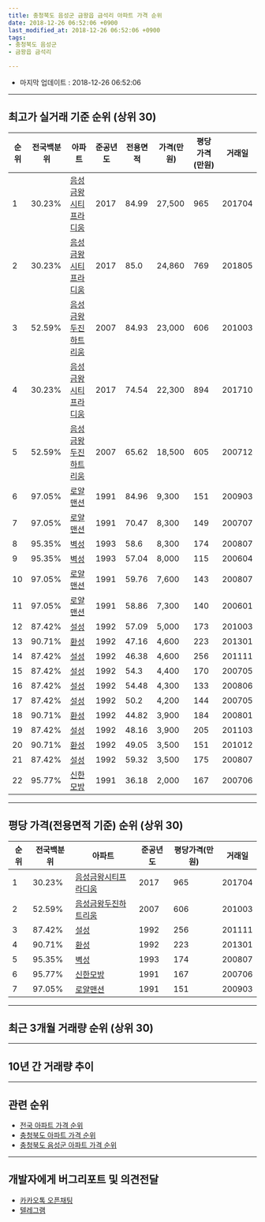 ```yaml
---
title: 충청북도 음성군 금왕읍 금석리 아파트 가격 순위
date: 2018-12-26 06:52:06 +0900
last_modified_at: 2018-12-26 06:52:06 +0900
tags:
- 충청북도 음성군
- 금왕읍 금석리

---
```


* 마지막 업데이트 : 2018-12-26 06:52:06

---

## 최고가 실거래 기준 순위 (상위 30)


|순위|전국백분위|아파트|준공년도|전용면적|가격(만원)|평당가격(만원)|거래일|
|---|---|---|---|---|---|---|---|
|1|30.23%|[음성금왕시티프라디움](https://search.naver.com/search.naver?query=%EC%B6%A9%EC%B2%AD%EB%B6%81%EB%8F%84+%EC%9D%8C%EC%84%B1%EA%B5%B0+%EA%B8%88%EC%99%95%EC%9D%8D+%EA%B8%88%EC%84%9D%EB%A6%AC+%EC%9D%8C%EC%84%B1%EA%B8%88%EC%99%95%EC%8B%9C%ED%8B%B0%ED%94%84%EB%9D%BC%EB%94%94%EC%9B%80)|2017|84.99|27,500|965|201704|
|2|30.23%|[음성금왕시티프라디움](https://search.naver.com/search.naver?query=%EC%B6%A9%EC%B2%AD%EB%B6%81%EB%8F%84+%EC%9D%8C%EC%84%B1%EA%B5%B0+%EA%B8%88%EC%99%95%EC%9D%8D+%EA%B8%88%EC%84%9D%EB%A6%AC+%EC%9D%8C%EC%84%B1%EA%B8%88%EC%99%95%EC%8B%9C%ED%8B%B0%ED%94%84%EB%9D%BC%EB%94%94%EC%9B%80)|2017|85.0|24,860|769|201805|
|3|52.59%|[음성금왕두진하트리움](https://search.naver.com/search.naver?query=%EC%B6%A9%EC%B2%AD%EB%B6%81%EB%8F%84+%EC%9D%8C%EC%84%B1%EA%B5%B0+%EA%B8%88%EC%99%95%EC%9D%8D+%EA%B8%88%EC%84%9D%EB%A6%AC+%EC%9D%8C%EC%84%B1%EA%B8%88%EC%99%95%EB%91%90%EC%A7%84%ED%95%98%ED%8A%B8%EB%A6%AC%EC%9B%80)|2007|84.93|23,000|606|201003|
|4|30.23%|[음성금왕시티프라디움](https://search.naver.com/search.naver?query=%EC%B6%A9%EC%B2%AD%EB%B6%81%EB%8F%84+%EC%9D%8C%EC%84%B1%EA%B5%B0+%EA%B8%88%EC%99%95%EC%9D%8D+%EA%B8%88%EC%84%9D%EB%A6%AC+%EC%9D%8C%EC%84%B1%EA%B8%88%EC%99%95%EC%8B%9C%ED%8B%B0%ED%94%84%EB%9D%BC%EB%94%94%EC%9B%80)|2017|74.54|22,300|894|201710|
|5|52.59%|[음성금왕두진하트리움](https://search.naver.com/search.naver?query=%EC%B6%A9%EC%B2%AD%EB%B6%81%EB%8F%84+%EC%9D%8C%EC%84%B1%EA%B5%B0+%EA%B8%88%EC%99%95%EC%9D%8D+%EA%B8%88%EC%84%9D%EB%A6%AC+%EC%9D%8C%EC%84%B1%EA%B8%88%EC%99%95%EB%91%90%EC%A7%84%ED%95%98%ED%8A%B8%EB%A6%AC%EC%9B%80)|2007|65.62|18,500|605|200712|
|6|97.05%|[로얄맨션](https://search.naver.com/search.naver?query=%EC%B6%A9%EC%B2%AD%EB%B6%81%EB%8F%84+%EC%9D%8C%EC%84%B1%EA%B5%B0+%EA%B8%88%EC%99%95%EC%9D%8D+%EA%B8%88%EC%84%9D%EB%A6%AC+%EB%A1%9C%EC%96%84%EB%A7%A8%EC%85%98)|1991|84.96|9,300|151|200903|
|7|97.05%|[로얄맨션](https://search.naver.com/search.naver?query=%EC%B6%A9%EC%B2%AD%EB%B6%81%EB%8F%84+%EC%9D%8C%EC%84%B1%EA%B5%B0+%EA%B8%88%EC%99%95%EC%9D%8D+%EA%B8%88%EC%84%9D%EB%A6%AC+%EB%A1%9C%EC%96%84%EB%A7%A8%EC%85%98)|1991|70.47|8,300|149|200707|
|8|95.35%|[벽성](https://search.naver.com/search.naver?query=%EC%B6%A9%EC%B2%AD%EB%B6%81%EB%8F%84+%EC%9D%8C%EC%84%B1%EA%B5%B0+%EA%B8%88%EC%99%95%EC%9D%8D+%EA%B8%88%EC%84%9D%EB%A6%AC+%EB%B2%BD%EC%84%B1)|1993|58.6|8,300|174|200807|
|9|95.35%|[벽성](https://search.naver.com/search.naver?query=%EC%B6%A9%EC%B2%AD%EB%B6%81%EB%8F%84+%EC%9D%8C%EC%84%B1%EA%B5%B0+%EA%B8%88%EC%99%95%EC%9D%8D+%EA%B8%88%EC%84%9D%EB%A6%AC+%EB%B2%BD%EC%84%B1)|1993|57.04|8,000|115|200604|
|10|97.05%|[로얄맨션](https://search.naver.com/search.naver?query=%EC%B6%A9%EC%B2%AD%EB%B6%81%EB%8F%84+%EC%9D%8C%EC%84%B1%EA%B5%B0+%EA%B8%88%EC%99%95%EC%9D%8D+%EA%B8%88%EC%84%9D%EB%A6%AC+%EB%A1%9C%EC%96%84%EB%A7%A8%EC%85%98)|1991|59.76|7,600|143|200807|
|11|97.05%|[로얄맨션](https://search.naver.com/search.naver?query=%EC%B6%A9%EC%B2%AD%EB%B6%81%EB%8F%84+%EC%9D%8C%EC%84%B1%EA%B5%B0+%EA%B8%88%EC%99%95%EC%9D%8D+%EA%B8%88%EC%84%9D%EB%A6%AC+%EB%A1%9C%EC%96%84%EB%A7%A8%EC%85%98)|1991|58.86|7,300|140|200601|
|12|87.42%|[설성](https://search.naver.com/search.naver?query=%EC%B6%A9%EC%B2%AD%EB%B6%81%EB%8F%84+%EC%9D%8C%EC%84%B1%EA%B5%B0+%EA%B8%88%EC%99%95%EC%9D%8D+%EA%B8%88%EC%84%9D%EB%A6%AC+%EC%84%A4%EC%84%B1)|1992|57.09|5,000|173|201003|
|13|90.71%|[환성](https://search.naver.com/search.naver?query=%EC%B6%A9%EC%B2%AD%EB%B6%81%EB%8F%84+%EC%9D%8C%EC%84%B1%EA%B5%B0+%EA%B8%88%EC%99%95%EC%9D%8D+%EA%B8%88%EC%84%9D%EB%A6%AC+%ED%99%98%EC%84%B1)|1992|47.16|4,600|223|201301|
|14|87.42%|[설성](https://search.naver.com/search.naver?query=%EC%B6%A9%EC%B2%AD%EB%B6%81%EB%8F%84+%EC%9D%8C%EC%84%B1%EA%B5%B0+%EA%B8%88%EC%99%95%EC%9D%8D+%EA%B8%88%EC%84%9D%EB%A6%AC+%EC%84%A4%EC%84%B1)|1992|46.38|4,600|256|201111|
|15|87.42%|[설성](https://search.naver.com/search.naver?query=%EC%B6%A9%EC%B2%AD%EB%B6%81%EB%8F%84+%EC%9D%8C%EC%84%B1%EA%B5%B0+%EA%B8%88%EC%99%95%EC%9D%8D+%EA%B8%88%EC%84%9D%EB%A6%AC+%EC%84%A4%EC%84%B1)|1992|54.3|4,400|170|200705|
|16|87.42%|[설성](https://search.naver.com/search.naver?query=%EC%B6%A9%EC%B2%AD%EB%B6%81%EB%8F%84+%EC%9D%8C%EC%84%B1%EA%B5%B0+%EA%B8%88%EC%99%95%EC%9D%8D+%EA%B8%88%EC%84%9D%EB%A6%AC+%EC%84%A4%EC%84%B1)|1992|54.48|4,300|133|200806|
|17|87.42%|[설성](https://search.naver.com/search.naver?query=%EC%B6%A9%EC%B2%AD%EB%B6%81%EB%8F%84+%EC%9D%8C%EC%84%B1%EA%B5%B0+%EA%B8%88%EC%99%95%EC%9D%8D+%EA%B8%88%EC%84%9D%EB%A6%AC+%EC%84%A4%EC%84%B1)|1992|50.2|4,200|144|200705|
|18|90.71%|[환성](https://search.naver.com/search.naver?query=%EC%B6%A9%EC%B2%AD%EB%B6%81%EB%8F%84+%EC%9D%8C%EC%84%B1%EA%B5%B0+%EA%B8%88%EC%99%95%EC%9D%8D+%EA%B8%88%EC%84%9D%EB%A6%AC+%ED%99%98%EC%84%B1)|1992|44.82|3,900|184|200801|
|19|87.42%|[설성](https://search.naver.com/search.naver?query=%EC%B6%A9%EC%B2%AD%EB%B6%81%EB%8F%84+%EC%9D%8C%EC%84%B1%EA%B5%B0+%EA%B8%88%EC%99%95%EC%9D%8D+%EA%B8%88%EC%84%9D%EB%A6%AC+%EC%84%A4%EC%84%B1)|1992|48.16|3,900|205|201103|
|20|90.71%|[환성](https://search.naver.com/search.naver?query=%EC%B6%A9%EC%B2%AD%EB%B6%81%EB%8F%84+%EC%9D%8C%EC%84%B1%EA%B5%B0+%EA%B8%88%EC%99%95%EC%9D%8D+%EA%B8%88%EC%84%9D%EB%A6%AC+%ED%99%98%EC%84%B1)|1992|49.05|3,500|151|201012|
|21|87.42%|[설성](https://search.naver.com/search.naver?query=%EC%B6%A9%EC%B2%AD%EB%B6%81%EB%8F%84+%EC%9D%8C%EC%84%B1%EA%B5%B0+%EA%B8%88%EC%99%95%EC%9D%8D+%EA%B8%88%EC%84%9D%EB%A6%AC+%EC%84%A4%EC%84%B1)|1992|59.32|3,500|175|200807|
|22|95.77%|[신한모방](https://search.naver.com/search.naver?query=%EC%B6%A9%EC%B2%AD%EB%B6%81%EB%8F%84+%EC%9D%8C%EC%84%B1%EA%B5%B0+%EA%B8%88%EC%99%95%EC%9D%8D+%EA%B8%88%EC%84%9D%EB%A6%AC+%EC%8B%A0%ED%95%9C%EB%AA%A8%EB%B0%A9)|1991|36.18|2,000|167|200706|


---

## 평당 가격(전용면적 기준) 순위 (상위 30)


|순위|전국백분위|아파트|준공년도|평당가격(만원)|거래일|
|---|---|---|---|---|---|
|1|30.23%|[음성금왕시티프라디움](https://search.naver.com/search.naver?query=%EC%B6%A9%EC%B2%AD%EB%B6%81%EB%8F%84+%EC%9D%8C%EC%84%B1%EA%B5%B0+%EA%B8%88%EC%99%95%EC%9D%8D+%EA%B8%88%EC%84%9D%EB%A6%AC+%EC%9D%8C%EC%84%B1%EA%B8%88%EC%99%95%EC%8B%9C%ED%8B%B0%ED%94%84%EB%9D%BC%EB%94%94%EC%9B%80)|2017|965|201704|
|2|52.59%|[음성금왕두진하트리움](https://search.naver.com/search.naver?query=%EC%B6%A9%EC%B2%AD%EB%B6%81%EB%8F%84+%EC%9D%8C%EC%84%B1%EA%B5%B0+%EA%B8%88%EC%99%95%EC%9D%8D+%EA%B8%88%EC%84%9D%EB%A6%AC+%EC%9D%8C%EC%84%B1%EA%B8%88%EC%99%95%EB%91%90%EC%A7%84%ED%95%98%ED%8A%B8%EB%A6%AC%EC%9B%80)|2007|606|201003|
|3|87.42%|[설성](https://search.naver.com/search.naver?query=%EC%B6%A9%EC%B2%AD%EB%B6%81%EB%8F%84+%EC%9D%8C%EC%84%B1%EA%B5%B0+%EA%B8%88%EC%99%95%EC%9D%8D+%EA%B8%88%EC%84%9D%EB%A6%AC+%EC%84%A4%EC%84%B1)|1992|256|201111|
|4|90.71%|[환성](https://search.naver.com/search.naver?query=%EC%B6%A9%EC%B2%AD%EB%B6%81%EB%8F%84+%EC%9D%8C%EC%84%B1%EA%B5%B0+%EA%B8%88%EC%99%95%EC%9D%8D+%EA%B8%88%EC%84%9D%EB%A6%AC+%ED%99%98%EC%84%B1)|1992|223|201301|
|5|95.35%|[벽성](https://search.naver.com/search.naver?query=%EC%B6%A9%EC%B2%AD%EB%B6%81%EB%8F%84+%EC%9D%8C%EC%84%B1%EA%B5%B0+%EA%B8%88%EC%99%95%EC%9D%8D+%EA%B8%88%EC%84%9D%EB%A6%AC+%EB%B2%BD%EC%84%B1)|1993|174|200807|
|6|95.77%|[신한모방](https://search.naver.com/search.naver?query=%EC%B6%A9%EC%B2%AD%EB%B6%81%EB%8F%84+%EC%9D%8C%EC%84%B1%EA%B5%B0+%EA%B8%88%EC%99%95%EC%9D%8D+%EA%B8%88%EC%84%9D%EB%A6%AC+%EC%8B%A0%ED%95%9C%EB%AA%A8%EB%B0%A9)|1991|167|200706|
|7|97.05%|[로얄맨션](https://search.naver.com/search.naver?query=%EC%B6%A9%EC%B2%AD%EB%B6%81%EB%8F%84+%EC%9D%8C%EC%84%B1%EA%B5%B0+%EA%B8%88%EC%99%95%EC%9D%8D+%EA%B8%88%EC%84%9D%EB%A6%AC+%EB%A1%9C%EC%96%84%EB%A7%A8%EC%85%98)|1991|151|200903|


---

## 최근 3개월 거래량 순위 (상위 30)


<div style="width:100%;">
    <canvas id="deal_count_ranking" height="250"></canvas>
</div>


<script>
new Chart(document.getElementById("deal_count_ranking"), {
    type: 'horizontalBar',
    data: {
        labels: ['음성금왕두진하트리움', '벽성', '설성'],
        datasets: [{
            label: '실거래 수',
            data: [5, 2, 1],
            borderColor: "rgba(255, 0, 128, 1)",
            backgroundColor: "rgba(255, 0, 128, 0.5)",
            fill: false,
        }]
    },
    options: {
        responsive: true,
        title: {
            display: true,
            text: '최근 3개월 거래량 순위'
        },
        tooltips: {
            mode: 'index',
            intersect: false,
            callbacks: {
                title: function(tooltipItems, data) {
                    return "실거래 수:";
                },
                label: function(tooltipItem, data) {
                    return data.labels[tooltipItem.index] + ": " + tooltipItem.xLabel;
                }
            }
        },
        hover: {
            mode: 'nearest',
            intersect: true
        },
        scales: {
            xAxes: [{
                display: true,
                scaleLabel: {
                    display: true,
                    labelString: '실거래 수'
                },
                ticks: {
                    suggestedMin: 0,
                }
            }],
            yAxes: [{
                display: true,
                ticks: {
                    autoSkip: false,
                    callback: function(value, index, values) {
                        if (value.length > 15)
                            return value.substr(0, 13) + "...";
                        else
                            return value;
                    }
                },
                scaleLabel: {
                    display: false,
                }
            }]
        }
    }
});

</script>


---

## 10년 간 거래량 추이


<div style="width:100%;">
    <canvas id="deal_progress" height="250"></canvas>
</div>

<script>
new Chart(document.getElementById("deal_progress"), {
    type: 'line',
    data: {
        labels: ['200812','200901','200902','200903','200904','200905','200906','200907','200908','200909','200910','200911','200912','201001','201002','201003','201004','201005','201006','201007','201008','201009','201010','201011','201012','201101','201102','201103','201104','201105','201106','201107','201108','201109','201110','201111','201112','201201','201202','201203','201204','201205','201206','201207','201208','201209','201210','201211','201212','201301','201302','201303','201304','201305','201306','201307','201308','201309','201310','201311','201312','201401','201402','201403','201404','201405','201406','201407','201408','201409','201410','201411','201412','201501','201502','201503','201504','201505','201506','201507','201508','201509','201510','201511','201512','201601','201602','201603','201604','201605','201606','201607','201608','201609','201610','201611','201612','201701','201702','201703','201704','201705','201706','201707','201708','201709','201710','201711','201712','201801','201802','201803','201804','201805','201806','201807','201808','201809','201810','201811','201812'],
        datasets: [{
            label: '실거래 수',
            pointRadius: 1,
            data: [1, 1, 1, 6, 3, 1, 2, 3, 4, 4, 4, 3, 1, 0, 5, 11, 4, 4, 4, 2, 5, 3, 9, 8, 6, 5, 2, 6, 3, 4, 12, 4, 4, 2, 8, 6, 7, 1, 6, 6, 3, 4, 2, 3, 2, 1, 3, 4, 1, 6, 5, 7, 3, 2, 1, 1, 3, 3, 3, 2, 4, 2, 1, 2, 5, 4, 2, 5, 2, 2, 3, 2, 3, 4, 3, 7, 3, 2, 3, 2, 2, 4, 3, 4, 2, 3, 4, 3, 4, 1, 1, 8, 4, 5, 5, 2, 1, 3, 4, 7, 7, 3, 6, 3, 4, 4, 6, 2, 0, 2, 6, 1, 3, 4, 2, 7, 4, 2, 3, 3, 2],
            borderColor: "rgba(255, 201, 14, 1)",
            backgroundColor: "rgba(255, 201, 14, 0.5)",
            fill: true,
        }]
    },
    options: {
        responsive: true,
        title: {
            display: true,
            text: '10년간 거래량 추이'
        },
        tooltips: {
            mode: 'index',
            intersect: false,
        },
        hover: {
            mode: 'nearest',
            intersect: true
        },
        scales: {
            xAxes: [{
                display: true,
                scaleLabel: {
                    display: true,
                    labelString: '년/월'
                }
            }],
            yAxes: [{
                display: true,
                ticks: {
                    suggestedMin: 0,
                },
                scaleLabel: {
                    display: true,
                    labelString: '실거래 수'
                }
            }]
        }
    }
});

</script>


---

## 관련 순위

- [전국 아파트 가격 순위](https://inasie.github.io/apt-ranking/전국)
- [충청북도 아파트 가격 순위](https://inasie.github.io/apt-ranking/충청북도)
- [충청북도 음성군 아파트 가격 순위](https://inasie.github.io/apt-ranking/충청북도-음성군)


---

## 개발자에게 버그리포트 및 의견전달

- [카카오톡 오픈채팅](https://open.kakao.com/o/gLJUAP4)
- [텔레그램](https://t.me/inasie)

